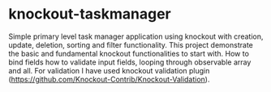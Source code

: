 # knockout-taskmanager
Simple primary level task manager application using knockout with creation, update, deletion, sorting and filter functionality. This project demonstrate the basic and fundamental knockout functionalities to start with. How to bind fields how to validate input fields, looping through observable array and all. For validation I have used knockout validation plugin (https://github.com/Knockout-Contrib/Knockout-Validation).
